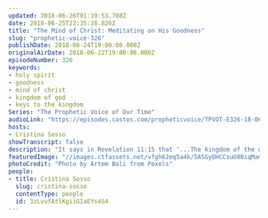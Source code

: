 ```yaml
---
updated: 2018-06-26T01:19:53.708Z
date: 2018-06-25T22:35:28.826Z
title: "The Mind of Christ: Meditating on His Goodness"
slug: "prophetic-voice-326"
publishDate: 2018-06-24T19:00:00.000Z
originalAirDate: 2018-06-22T19:00:00.000Z
episodeNumber: 326
keywords:
- holy spirit
- goodness
- mind of christ
- kingdom of god
- keys to the kingdom
Series: "The Prophetic Voice of Our Time"
audioLink: "https://episodes.castos.com/propheticvoice/TPVOT-E326-18-06-23-24-The-Mind-of-Christ-Meditating-on-His-Goodness.mp3"
hosts:
- Cristina Sosso
showTranscript: false
description: "It says in Revelation 11:15 that ‘...The kingdom of the world has become the kingdom of our Lord and of His Christ; and He will reign forever and ever.’ So it is important for us. We must develop a new mindset. We must meditate on all the good things from God… God has entrusted us to bring about global changes in this world by implementing His ways of doing things and hearing his voice and we obey that voice, and it will be easier when you meditate on the good things of God."
featuredImage: "//images.ctfassets.net/vfgh62eq5a4k/5ASGyOHCCsuU80iqMam26a/a914154f4e6084a69e60c4b52806ea27/action-adult-adventure-1122868.jpg"
photoCredit: "Photo by Artem Bali from Pexels"
people:
- title: Cristina Sosso
  slug: cristina-sosso
  contentType: people
  id: 3zLvufAtlKgiiGIaEYs4S4
---
```

